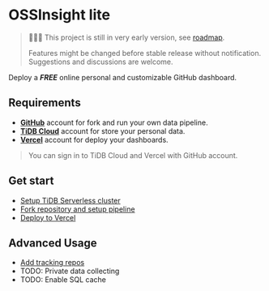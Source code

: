 # OSSInsight lite

> 🚧🚧🚧 This project is still in very early version, see [roadmap](https://github.com/634750802/ossinsight-lite/issues/1).
> 
> Features might be changed before stable release without notification.
> Suggestions and discussions are welcome.

Deploy a ***FREE*** online personal and customizable GitHub dashboard.

## Requirements

- **[GitHub](https://github.com.)** account for fork and run your own data pipeline.
- **[TiDB Cloud](https://tidbcloud.com/)** account for store your personal data.
- **[Vercel](https://vercel.com/)** account for deploy your dashboards.

> You can sign in to TiDB Cloud and Vercel with GitHub account.

## Get start

- [Setup TiDB Serverless cluster](docs/setup/database.md)
- [Fork repository and setup pipeline](docs/setup/repo-and-action.md)
- [Deploy to Vercel](docs/setup/deploy-to-vercel.md)

## Advanced Usage

- [Add tracking repos](docs/setup/tracking-repos.md)
- TODO: Private data collecting
- TODO: Enable SQL cache
